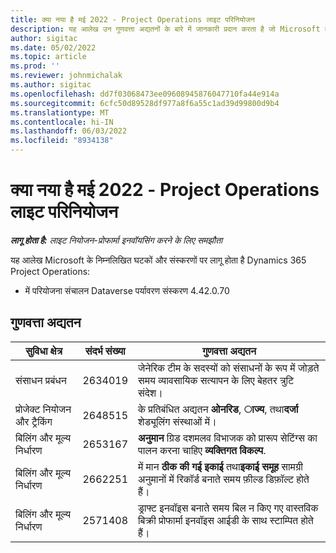 ```yaml
---
title: क्या नया है मई 2022 - Project Operations लाइट परिनियोजन
description: यह आलेख उन गुणवत्ता अद्यतनों के बारे में जानकारी प्रदान करता है जो Microsoft के मई 2022 रिलीज़ में उपलब्ध हैं Dynamics 365 Project Operations लाइट परिनियोजन।
author: sigitac
ms.date: 05/02/2022
ms.topic: article
ms.prod: ''
ms.reviewer: johnmichalak
ms.author: sigitac
ms.openlocfilehash: dd7f03068473ee09608945876047710fa44e914a
ms.sourcegitcommit: 6cfc50d89528df977a8f6a55c1ad39d99800d9b4
ms.translationtype: MT
ms.contentlocale: hi-IN
ms.lasthandoff: 06/03/2022
ms.locfileid: "8934138"
---
```

# <a name="whats-new-may-2022---project-operations-lite-deployment"></a>क्या नया है मई 2022 - Project Operations लाइट परिनियोजन

_**लागू होता है:** लाइट नियोजन-प्रोफार्मा इनवॉयसिंग करने के लिए समझौता_

यह आलेख Microsoft के निम्नलिखित घटकों और संस्करणों पर लागू होता है Dynamics 365 Project Operations:

- में परियोजना संचालन Dataverse पर्यावरण संस्करण 4.42.0.70

## <a name="quality-updates"></a>गुणवत्ता अद्यतन

| सुविधा क्षेत्र | संदर्भ संख्या | गुणवत्ता अद्यतन |
| --- | --- | --- |
| संसाधन प्रबंधन | 2634019 | जेनेरिक टीम के सदस्यों को संसाधनों के रूप में जोड़ते समय व्यावसायिक सत्यापन के लिए बेहतर त्रुटि संदेश। |
| प्रोजेक्ट नियोजन और ट्रैकिंग | 2648515 | के प्रतिबंधित अद्यतन **ओनरिड**, **ाज्य**, तथा**दर्जा** शेड्यूलिंग संस्थाओं में। |
| बिलिंग और मूल्य निर्धारण | 2653167 | **अनुमान** ग्रिड दशमलव विभाजक को प्रारूप सेटिंग्स का पालन करना चाहिए **व्यक्तिगत विकल्प**. |
| बिलिंग और मूल्य निर्धारण| 2662251 | में मान **ठीक की गई इकाई** तथा**इकाई समूह** सामग्री अनुमानों में रिकॉर्ड बनाते समय फ़ील्ड डिफ़ॉल्ट होते हैं। |
| बिलिंग और मूल्य निर्धारण| 2571408 | ड्राफ्ट इनवॉइस बनाते समय बिल न किए गए वास्तविक बिक्री प्रोफार्मा इनवॉइस आईडी के साथ स्टाम्पित होते हैं। |
